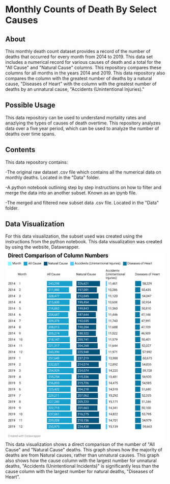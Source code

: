 # Monthly Counts of Death By Select Causes 
## About
This monthly death count dataset provides a record of the number of deaths that occurred for every month from 2014 to 2019. This data set includes a numerical record for various causes of death and a total for the "All Cause" and  "Natural Cause" columns. This repository compares these columns for all months in the years 2014 and 2019. This data repository also compares the column with the greatest number of deaths by a natural cause, "Diseases of Heart" with the column with the greatest number of deaths by an unnatural cause, "Accidents (Unintentional Injuries)."
## Possible Usage
This data repository can be used to understand mortality rates and anazlying the types of causes of death overtime. This repository analyzes data over a five year period, which can be used to analyze the number of deaths over time spans. 
## Contents
This data repository contains:

-The original raw dataset .csv file which contains all the numerical data on monthly deaths. Located in the "Data" folder.

-A python notebook outlining step by step instructions on how to filter and merge the data into an another subset. Known as an ipynb file. 

-The merged and filtered new subset data .csv file. Located in the "Data" folder.
## Data Visualization
For this data visualization, the subset used was created using the instructions from the python notebook. This data visualization was created by using the website, Datawrapper.
![Alt text](https://github.com/deenahab/Monthly-Deaths/blob/main/Data%20Visualization/2SXZq-direct-comparison-of-column-numbers.png)
This data visualization shows a direct comparison of the number of "All Cause" and "Natural Cause" deaths. This graph shows how the majority of deaths are from Natural causes, rather than unnatural causes. This graph also shows how the cause column with the largest number for unnatural deaths, "Accidents (Unintentional Incidents)" is significantly less than the cause column with the largest number for natural deaths, "Diseases of Heart". 

